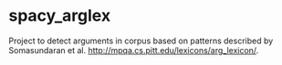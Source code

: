 # spacy_arglex
Project to detect arguments in corpus based on patterns described by Somasundaran et al. http://mpqa.cs.pitt.edu/lexicons/arg_lexicon/.
